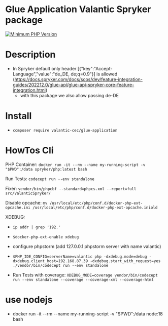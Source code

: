 # Glue Application Valantic Spryker package

[![Minimum PHP Version](https://img.shields.io/badge/php-%3E%3D%208.1-8892BF.svg)](https://php.net/)

# Description
 - In Spryker default only header [{"key":"Accept-Language","value":"de_DE, de;q=0.9"}] is allowed  (https://docs.spryker.com/docs/scos/dev/feature-integration-guides/202212.0/glue-api/glue-api-spryker-core-feature-integration.html)
   - with this package we also allow passing de-DE

# Install
- `composer require valantic-cec/glue-application`

# HowTos Cli

PHP Container: `docker run -it --rm --name my-running-script -v "$PWD":/data spryker/php:latest bash`

Run Tests: `codecept run --env standalone`

Fixer: `vendor/bin/phpcbf --standard=phpcs.xml --report=full src/ValanticSpryker/`

Disable opcache: `mv /usr/local/etc/php/conf.d/docker-php-ext-opcache.ini /usr/local/etc/php/conf.d/docker-php-ext-opcache.iniold`

XDEBUG:
- `ip addr | grep '192.'`
- `$docker-php-ext-enable xdebug`
- configure phpstorm (add 127.0.0.1 phpstorm server with name valantic)
- `$PHP_IDE_CONFIG=serverName=valantic php -dxdebug.mode=debug -dxdebug.client_host=192.168.87.39 -dxdebug.start_with_request=yes ./vendor/bin/codecept run --env standalone`

- Run Tests with coverage: `XDEBUG_MODE=coverage vendor/bin/codecept run --env standalone --coverage --coverage-xml --coverage-html`

# use nodejs
 - docker run -it --rm --name my-running-script -v "$PWD":/data node:18 bash
